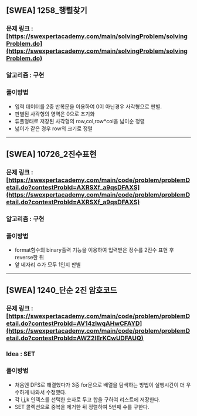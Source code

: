 ## [SWEA] 1258\_행렬찾기

### 문제 링크 : [https://swexpertacademy.com/main/solvingProblem/solvingProblem.do](https://swexpertacademy.com/main/solvingProblem/solvingProblem.do)

### 알고리즘 : 구현

### 풀이방법

- 입력 데이터를 2중 반복문을 이용하여 0이 아닌경우 사각형으로 판별.
- 판별된 사각형의 영역은 0으로 초기화
- 튜플형태로 저장된 사각형의 row,col,row\*col을 넓이순 정렬
- 넓이가 같은 경우 row의 크기로 정렬

---

## [SWEA] 10726_2진수표현

### 문제 링크 : [https://swexpertacademy.com/main/code/problem/problemDetail.do?contestProbId=AXRSXf_a9qsDFAXS](https://swexpertacademy.com/main/code/problem/problemDetail.do?contestProbId=AXRSXf_a9qsDFAXS)

### 알고리즘 : 구현

### 풀이방법

- format함수의 binary출력 기능을 이용하여 입력받은 정수를 2진수 표현 후 reverse한 뒤
- 앞 네자리 수가 모두 1인지 판별

---

## [SWEA] 1240\_단순 2진 암호코드

### 문제 링크 : [https://swexpertacademy.com/main/code/problem/problemDetail.do?contestProbId=AV14zIwqAHwCFAYD](https://swexpertacademy.com/main/code/problem/problemDetail.do?contestProbId=AWZ2IErKCwUDFAUQ)

### Idea : SET

### 풀이방법

- 처음엔 DFS로 해결했다가 3중 for문으로 배열을 탐색하는 방법이 실행시간이 더 우수하게 나와서 수정했다.
- 각 i,j,k 인덱스를 선택한 숫자로 두고 합을 구하여 리스트에 저장한다.
- SET 콜렉션으로 중복을 제거한 뒤 정렬하여 5번째 수를 구한다.
